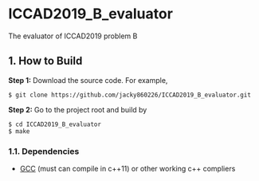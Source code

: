 # ICCAD2019_B_evaluator
The evaluator of ICCAD2019 problem B
## 1. How to Build
**Step 1:** Download the source code. For example,
~~~
$ git clone https://github.com/jacky860226/ICCAD2019_B_evaluator.git
~~~

**Step 2:** Go to the project root and build by
~~~
$ cd ICCAD2019_B_evaluator
$ make
~~~

### 1.1. Dependencies

* [GCC](https://gcc.gnu.org/) (must can compile in c++11) or other working c++ compliers
